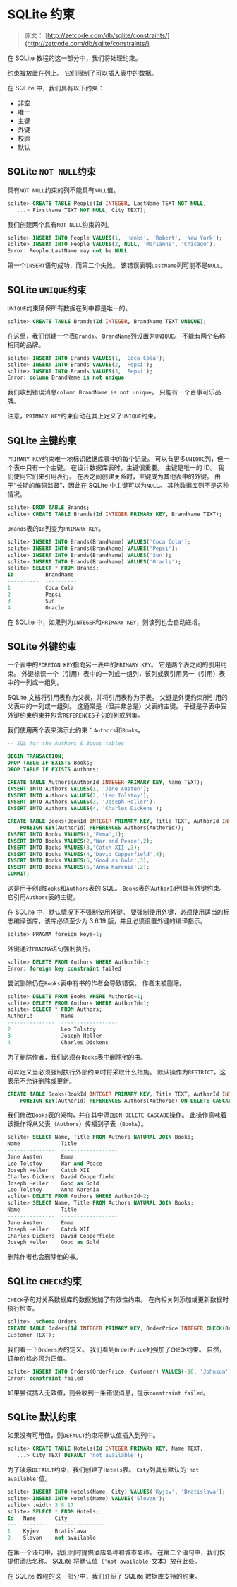 # SQLite 约束

> 原文： [http://zetcode.com/db/sqlite/constraints/](http://zetcode.com/db/sqlite/constraints/)

在 SQLite 教程的这一部分中，我们将处理约束。

约束被放置在列上。 它们限制了可以插入表中的数据。

在 SQLite 中，我们具有以下约束：

*   非空
*   唯一
*   主键
*   外键
*   校验
*   默认

## SQLite `NOT NULL`约束

具有`NOT NULL`约束的列不能具有`NULL`值。

```sql
sqlite> CREATE TABLE People(Id INTEGER, LastName TEXT NOT NULL, 
   ...> FirstName TEXT NOT NULL, City TEXT);

```

我们创建两个具有`NOT NULL`约束的列。

```sql
sqlite> INSERT INTO People VALUES(1, 'Hanks', 'Robert', 'New York');
sqlite> INSERT INTO People VALUES(2, NULL, 'Marianne', 'Chicago');
Error: People.LastName may not be NULL

```

第一个`INSERT`语句成功，而第二个失败。 该错误表明`LastName`列可能不是`NULL`。

## SQLite `UNIQUE`约束

`UNIQUE`约束确保所有数据在列中都是唯一的。

```sql
sqlite> CREATE TABLE Brands(Id INTEGER, BrandName TEXT UNIQUE);

```

在这里，我们创建一个表`Brands`。 `BrandName`列设置为`UNIQUE`。 不能有两个名称相同的品牌。

```sql
sqlite> INSERT INTO Brands VALUES(1, 'Coca Cola');
sqlite> INSERT INTO Brands VALUES(2, 'Pepsi');
sqlite> INSERT INTO Brands VALUES(3, 'Pepsi');
Error: column BrandName is not unique

```

我们收到错误消息`column BrandName is not unique`。 只能有一个百事可乐品牌。

注意，`PRIMARY KEY`约束自动在其上定义了`UNIQUE`约束。

## SQLite 主键约束

`PRIMARY KEY`约束唯一地标识数据库表中的每个记录。 可以有更多`UNIQUE`列，但一个表中只有一个主键。 在设计数据库表时，主键很重要。 主键是唯一的 ID。 我们使用它们来引用表行。 在表之间创建关系时，主键成为其他表中的外键。 由于“长期的编码监督”，因此在 SQLite 中主键可以为`NULL`。 其他数据库则不是这种情况。

```sql
sqlite> DROP TABLE Brands;
sqlite> CREATE TABLE Brands(Id INTEGER PRIMARY KEY, BrandName TEXT);

```

`Brands`表的`Id`列变为`PRIMARY KEY`。

```sql
sqlite> INSERT INTO Brands(BrandName) VALUES('Coca Cola');
sqlite> INSERT INTO Brands(BrandName) VALUES('Pepsi');
sqlite> INSERT INTO Brands(BrandName) VALUES('Sun');
sqlite> INSERT INTO Brands(BrandName) VALUES('Oracle');
sqlite> SELECT * FROM Brands;
Id          BrandName 
----------  ----------
1           Coca Cola 
2           Pepsi     
3           Sun       
4           Oracle   

```

在 SQLite 中，如果列为`INTEGER`和`PRIMARY KEY`，则该列也会自动递增。

## SQLite 外键约束

一个表中的`FOREIGN KEY`指向另一表中的`PRIMARY KEY`。 它是两个表之间的引用约束。 外键标识一个（引用）表中的一列或一组列，该列或表引用另一（引用）表中的一列或一组列。

SQLite 文档将引用表称为父表，并将引用表称为子表。 父键是外键约束所引用的父表中的一列或一组列。 这通常是（但并非总是）父表的主键。 子键是子表中受外键约束约束并包含`REFERENCES`子句的列或列集。

我们使用两个表来演示此约束：`Authors`和`Books`。

```sql
-- SQL for the Authors & Books tables

BEGIN TRANSACTION;
DROP TABLE IF EXISTS Books;
DROP TABLE IF EXISTS Authors;

CREATE TABLE Authors(AuthorId INTEGER PRIMARY KEY, Name TEXT);
INSERT INTO Authors VALUES(1, 'Jane Austen');
INSERT INTO Authors VALUES(2, 'Leo Tolstoy');
INSERT INTO Authors VALUES(3, 'Joseph Heller');
INSERT INTO Authors VALUES(4, 'Charles Dickens');

CREATE TABLE Books(BookId INTEGER PRIMARY KEY, Title TEXT, AuthorId INTEGER, 
    FOREIGN KEY(AuthorId) REFERENCES Authors(AuthorId));
INSERT INTO Books VALUES(1,'Emma',1);
INSERT INTO Books VALUES(2,'War and Peace',2);
INSERT INTO Books VALUES(3,'Catch XII',3);
INSERT INTO Books VALUES(4,'David Copperfield',4);
INSERT INTO Books VALUES(5,'Good as Gold',3);
INSERT INTO Books VALUES(6,'Anna Karenia',2);
COMMIT;

```

这是用于创建`Books`和`Authors`表的 SQL。 `Books`表的`AuthorId`列具有外键约束。 它引用`Authors`表的主键。

在 SQLite 中，默认情况下不强制使用外键。 要强制使用外键，必须使用适当的标志编译该库，该库必须至少为 3.6.19 版，并且必须设置外键的编译指示。

```sql
sqlite> PRAGMA foreign_keys=1;

```

外键通过`PRAGMA`语句强制执行。

```sql
sqlite> DELETE FROM Authors WHERE AuthorId=1;
Error: foreign key constraint failed

```

尝试删除仍在`Books`表中有书的作者会导致错误。 作者未被删除。

```sql
sqlite> DELETE FROM Books WHERE AuthorId=1;
sqlite> DELETE FROM Authors WHERE AuthorId=1;
sqlite> SELECT * FROM Authors;
AuthorId         Name              
---------------  ------------------
2                Leo Tolstoy       
3                Joseph Heller     
4                Charles Dickens 

```

为了删除作者，我们必须在`Books`表中删除他的书。

可以定义当必须强制执行外部约束时将采取什么措施。 默认操作为`RESTRICT`，这表示不允许删除或更新。

```sql
CREATE TABLE Books(BookId INTEGER PRIMARY KEY, Title TEXT, AuthorId INTEGER, 
    FOREIGN KEY(AuthorId) REFERENCES Authors(AuthorId) ON DELETE CASCADE);

```

我们修改`Books`表的架构，并在其中添加`ON DELETE CASCADE`操作。 此操作意味着该操作将从父表（`Authors`）传播到子表（`Books`）。

```sql
sqlite> SELECT Name, Title FROM Authors NATURAL JOIN Books;
Name             Title             
---------------  ------------------
Jane Austen      Emma              
Leo Tolstoy      War and Peace     
Joseph Heller    Catch XII         
Charles Dickens  David Copperfield 
Joseph Heller    Good as Gold      
Leo Tolstoy      Anna Karenia      
sqlite> DELETE FROM Authors WHERE AuthorId=2;
sqlite> SELECT Name, Title FROM Authors NATURAL JOIN Books;
Name             Title             
---------------  ------------------
Jane Austen      Emma              
Joseph Heller    Catch XII         
Charles Dickens  David Copperfield 
Joseph Heller    Good as Gold   

```

删除作者也会删除他的书。

## SQLite `CHECK`约束

`CHECK`子句对关系数据库的数据施加了有效性约束。 在向相关列添加或更新数据时执行检查。

```sql
sqlite> .schema Orders
CREATE TABLE Orders(Id INTEGER PRIMARY KEY, OrderPrice INTEGER CHECK(OrderPrice>0), 
Customer TEXT);

```

我们看一下`Orders`表的定义。 我们看到`OrderPrice`列强加了`CHECK`约束。 自然，订单价格必须为正值。

```sql
sqlite> INSERT INTO Orders(OrderPrice, Customer) VALUES(-10, 'Johnson');
Error: constraint failed

```

如果尝试插入无效值，则会收到一条错误消息，提示`constraint failed`。

## SQLite 默认约束

如果没有可用值，则`DEFAULT`约束将默认值插入到列中。

```sql
sqlite> CREATE TABLE Hotels(Id INTEGER PRIMARY KEY, Name TEXT, 
   ...> City TEXT DEFAULT 'not available');

```

为了演示`DEFAULT`约束，我们创建了`Hotels`表。 `City`列具有默认的`'not available'`值。

```sql
sqlite> INSERT INTO Hotels(Name, City) VALUES('Kyjev', 'Bratislava');
sqlite> INSERT INTO Hotels(Name) VALUES('Slovan');
sqlite> .width 3 8 17
sqlite> SELECT * FROM Hotels;
Id   Name      City             
---  --------  -----------------
1    Kyjev     Bratislava       
2    Slovan    not available 

```

在第一个语句中，我们同时提供酒店名称和城市名称。 在第二个语句中，我们仅提供酒店名称。 SQLite 将默认值（`'not available'`文本）放在此处。

在 SQLite 教程的这一部分中，我们介绍了 SQLite 数据库支持的约束。